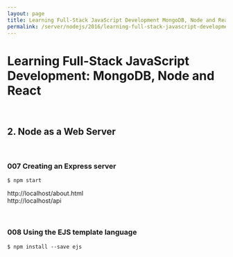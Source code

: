 ```yaml
---
layout: page
title: Learning Full-Stack JavaScript Development MongoDB, Node and React
permalink: /server/nodejs/2016/learning-full-stack-javascript-development/node-as-a-web-server/
---
```


# Learning Full-Stack JavaScript Development: MongoDB, Node and React

<br/>

## 2. Node as a Web Server

<br/>

### 007 Creating an Express server

    $ npm start

http://localhost/about.html  
http://localhost/api

<br/>

### 008 Using the EJS template language

    $ npm install --save ejs
